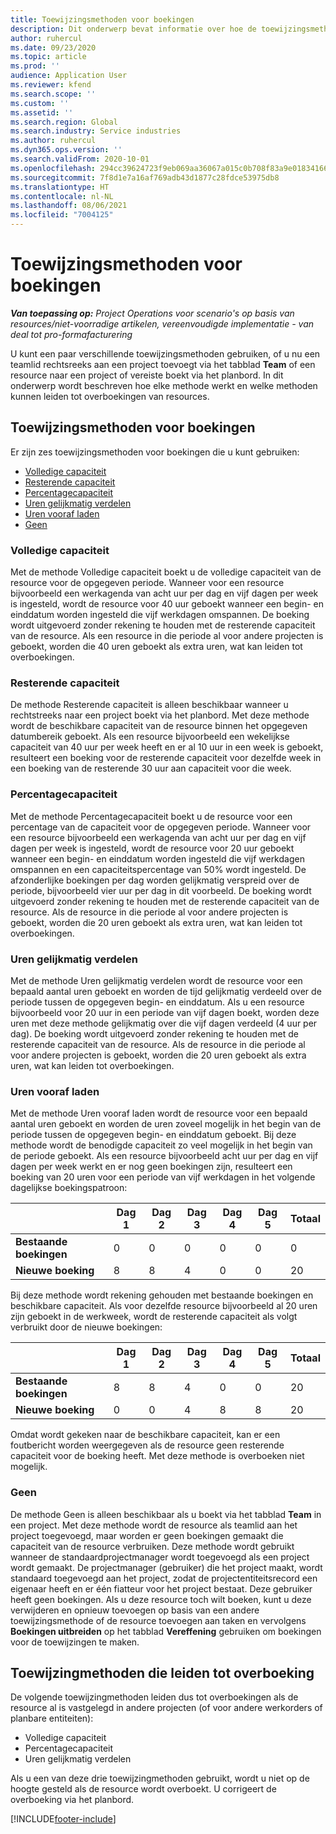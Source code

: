 ```yaml
---
title: Toewijzingsmethoden voor boekingen
description: Dit onderwerp bevat informatie over hoe de toewijzingsmethoden voor boekingen werken in Project Operations.
author: ruhercul
ms.date: 09/23/2020
ms.topic: article
ms.prod: ''
audience: Application User
ms.reviewer: kfend
ms.search.scope: ''
ms.custom: ''
ms.assetid: ''
ms.search.region: Global
ms.search.industry: Service industries
ms.author: ruhercul
ms.dyn365.ops.version: ''
ms.search.validFrom: 2020-10-01
ms.openlocfilehash: 294cc39624723f9eb069aa36067a015c0b708f83a9e0183416655f9bd874fa9a
ms.sourcegitcommit: 7f8d1e7a16af769adb43d1877c28fdce53975db8
ms.translationtype: HT
ms.contentlocale: nl-NL
ms.lasthandoff: 08/06/2021
ms.locfileid: "7004125"
---
```

# <a name="booking-allocation-methods"></a>Toewijzingsmethoden voor boekingen

_**Van toepassing op:** Project Operations voor scenario's op basis van resources/niet-voorradige artikelen, vereenvoudigde implementatie - van deal tot pro-formafacturering_

U kunt een paar verschillende toewijzingsmethoden gebruiken, of u nu een teamlid rechtsreeks aan een project toevoegt via het tabblad **Team** of een resource naar een project of vereiste boekt via het planbord. In dit onderwerp wordt beschreven hoe elke methode werkt en welke methoden kunnen leiden tot overboekingen van resources.

## <a name="booking-allocation-methods"></a>Toewijzingsmethoden voor boekingen

Er zijn zes toewijzingsmethoden voor boekingen die u kunt gebruiken:

- [Volledige capaciteit](#full)
- [Resterende capaciteit](#remaining)
- [Percentagecapaciteit](#percentage)
- [Uren gelijkmatig verdelen](#evenly)
- [Uren vooraf laden](#front)
- [Geen](#none)

### <a name="full-capacity"></a><a name="full"></a>Volledige capaciteit 
Met de methode Volledige capaciteit boekt u de volledige capaciteit van de resource voor de opgegeven periode. Wanneer voor een resource bijvoorbeeld een werkagenda van acht uur per dag en vijf dagen per week is ingesteld, wordt de resource voor 40 uur geboekt wanneer een begin- en einddatum worden ingesteld die vijf werkdagen omspannen. De boeking wordt uitgevoerd zonder rekening te houden met de resterende capaciteit van de resource. Als een resource in die periode al voor andere projecten is geboekt, worden die 40 uren geboekt als extra uren, wat kan leiden tot overboekingen.

### <a name="remaining-capacity"></a><a name="remaining"></a>Resterende capaciteit
De methode Resterende capaciteit is alleen beschikbaar wanneer u rechtstreeks naar een project boekt via het planbord. Met deze methode wordt de beschikbare capaciteit van de resource binnen het opgegeven datumbereik geboekt. Als een resource bijvoorbeeld een wekelijkse capaciteit van 40 uur per week heeft en er al 10 uur in een week is geboekt, resulteert een boeking voor de resterende capaciteit voor dezelfde week in een boeking van de resterende 30 uur aan capaciteit voor die week.

### <a name="percentage-capacity"></a><a name="percentage"></a>Percentagecapaciteit
Met de methode Percentagecapaciteit boekt u de resource voor een percentage van de capaciteit voor de opgegeven periode. Wanneer voor een resource bijvoorbeeld een werkagenda van acht uur per dag en vijf dagen per week is ingesteld, wordt de resource voor 20 uur geboekt wanneer een begin- en einddatum worden ingesteld die vijf werkdagen omspannen en een capaciteitspercentage van 50% wordt ingesteld. De afzonderlijke boekingen per dag worden gelijkmatig verspreid over de periode, bijvoorbeeld vier uur per dag in dit voorbeeld. De boeking wordt uitgevoerd zonder rekening te houden met de resterende capaciteit van de resource. Als de resource in die periode al voor andere projecten is geboekt, worden die 20 uren geboekt als extra uren, wat kan leiden tot overboekingen.

### <a name="evenly-distribute-hours"></a><a name="evenly"></a>Uren gelijkmatig verdelen
Met de methode Uren gelijkmatig verdelen wordt de resource voor een bepaald aantal uren geboekt en worden de tijd gelijkmatig verdeeld over de periode tussen de opgegeven begin- en einddatum. Als u een resource bijvoorbeeld voor 20 uur in een periode van vijf dagen boekt, worden deze uren met deze methode gelijkmatig over die vijf dagen verdeeld (4 uur per dag). De boeking wordt uitgevoerd zonder rekening te houden met de resterende capaciteit van de resource. Als de resource in die periode al voor andere projecten is geboekt, worden die 20 uren geboekt als extra uren, wat kan leiden tot overboekingen.

### <a name="front-load-hours"></a><a name="front"></a>Uren vooraf laden
Met de methode Uren vooraf laden wordt de resource voor een bepaald aantal uren geboekt en worden de uren zoveel mogelijk in het begin van de periode tussen de opgegeven begin- en einddatum geboekt. Bij deze methode wordt de benodigde capaciteit zo veel mogelijk in het begin van de periode geboekt. Als een resource bijvoorbeeld acht uur per dag en vijf dagen per week werkt en er nog geen boekingen zijn, resulteert een boeking van 20 uren voor een periode van vijf werkdagen in het volgende dagelijkse boekingspatroon: 

|                           |    Dag 1    |    Dag 2    |    Dag 3    |    Dag 4    |    Dag 5    |    Totaal    |
|---------------------------|-------------|-------------|-------------|-------------|-------------|-------------|
|    **Bestaande boekingen**    |    0        |    0        |    0        |    0        |    0        |    0        |
|    **Nieuwe boeking**          |    8        |    8        |    4        |    0        |    0        |    20       |

Bij deze methode wordt rekening gehouden met bestaande boekingen en beschikbare capaciteit. Als voor dezelfde resource bijvoorbeeld al 20 uren zijn geboekt in de werkweek, wordt de resterende capaciteit als volgt verbruikt door de nieuwe boekingen:

|                     | Dag 1 | Dag 2 | Dag 3 | Dag 4 | Dag 5 | Totaal |
|---------------------|-------|-------|-------|-------|-------|-------|
| **Bestaande boekingen** | 8     | 8     | 4     | 0     | 0     | 20    |
| **Nieuwe boeking**       | 0     | 0     | 4     | 8     | 8     | 20    |

Omdat wordt gekeken naar de beschikbare capaciteit, kan er een foutbericht worden weergegeven als de resource geen resterende capaciteit voor de boeking heeft. Met deze methode is overboeken niet mogelijk.

### <a name="none"></a><a name="none"></a>Geen
De methode Geen is alleen beschikbaar als u boekt via het tabblad **Team** in een project. Met deze methode wordt de resource als teamlid aan het project toegevoegd, maar worden er geen boekingen gemaakt die capaciteit van de resource verbruiken. Deze methode wordt gebruikt wanneer de standaardprojectmanager wordt toegevoegd als een project wordt gemaakt. De projectmanager (gebruiker) die het project maakt, wordt standaard toegevoegd aan het project, zodat de projectentiteitsrecord een eigenaar heeft en er één fiatteur voor het project bestaat. Deze gebruiker heeft geen boekingen. Als u deze resource toch wilt boeken, kunt u deze verwijderen en opnieuw toevoegen op basis van een andere toewijzingsmethode of de resource toevoegen aan taken en vervolgens **Boekingen uitbreiden** op het tabblad **Vereffening** gebruiken om boekingen voor de toewijzingen te maken.

## <a name="allocation-methods-that-lead-to-overbooking"></a>Toewijzingmethoden die leiden tot overboeking
De volgende toewijzingmethoden leiden dus tot overboekingen als de resource al is vastgelegd in andere projecten (of voor andere werkorders of planbare entiteiten):

- Volledige capaciteit
- Percentagecapaciteit
- Uren gelijkmatig verdelen

Als u een van deze drie toewijzingmethoden gebruikt, wordt u niet op de hoogte gesteld als de resource wordt overboekt. U corrigeert de overboeking via het planbord.


[!INCLUDE[footer-include](../includes/footer-banner.md)]